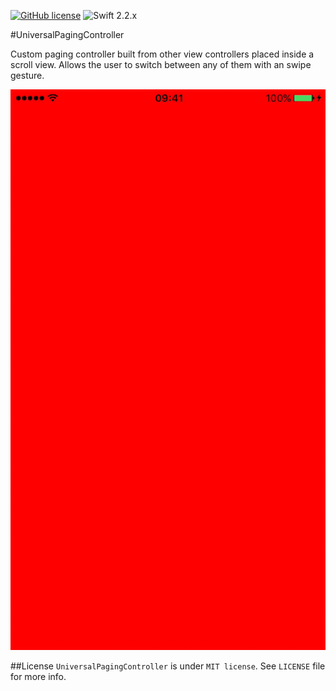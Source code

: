 [![GitHub license](https://img.shields.io/badge/license-MIT-blue.svg)](https://raw.githubusercontent.com/pjamroz/UniversalPagingController/master/LICENSE)
![Swift 2.2.x](https://img.shields.io/badge/Swift-2.2.x-orange.svg)

#UniversalPagingController

Custom paging controller built from other view controllers placed inside a scroll view. Allows the user to switch between any of them with an swipe gesture.

![Animation](https://github.com/pjamroz/UniversalPagingController/blob/master/Assets/animation.gif)

##License
`UniversalPagingController` is under `MIT license`. See `LICENSE` file for more info.
